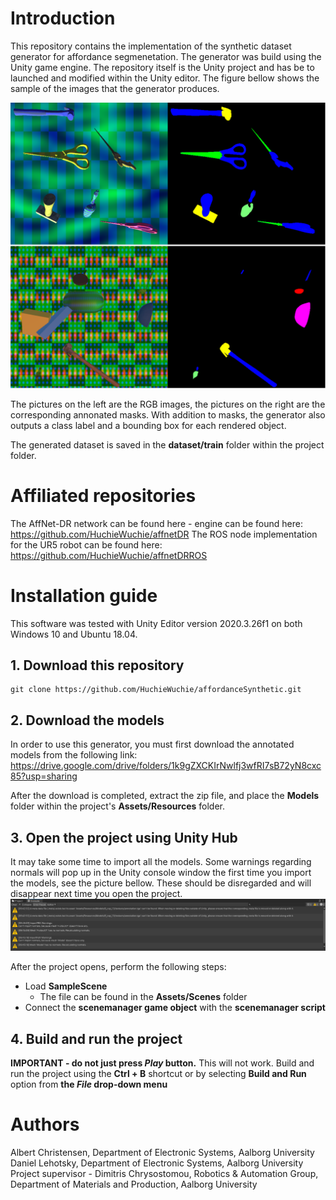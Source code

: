 # Introduction
This repository contains the implementation of the synthetic dataset generator for affordance segmenetation. The generator was build using the Unity game engine. The repository itself is the Unity project and has be to launched and modified within the Unity editor. The figure bellow shows the sample of the images that the generator produces.

![](dataset_sample.png)

The pictures on the left are the RGB images, the pictures on the right are the corresponding annonated masks. With addition to masks, the generator also outputs a class label and a bounding box for each rendered object.

The generated dataset is saved in the **dataset/train** folder within the project folder.

# Affiliated repositories
The AffNet-DR network can be found here -  engine can be found here: https://github.com/HuchieWuchie/affnetDR
The ROS node implementation for the UR5 robot can be found here: https://github.com/HuchieWuchie/affnetDRROS

# Installation guide
This software was tested with Unity Editor version 2020.3.26f1 on both Windows 10 and Ubuntu 18.04.

## 1. Download this repository
```
git clone https://github.com/HuchieWuchie/affordanceSynthetic.git
```

## 2. Download the models
In order to use this generator, you must first download the annotated models from the following link: https://drive.google.com/drive/folders/1k9gZXCKIrNwlfj3wfRI7sB72yN8cxc85?usp=sharing

After the download is completed, extract the zip file, and place the **Models** folder within the project's **Assets/Resources** folder.

## 3. Open the project using Unity Hub
It may take some time to import all the models. Some warnings regarding normals will pop up in the Unity console window the first time you import the models, see the picture bellow. These should be disregarded and will disappear next time you open the project.
![](unity_warnings.png)

After the project opens, perform the following steps:
  - Load **SampleScene**
    - The file can be found in the **Assets/Scenes** folder
  - Connect the **scenemanager game object**  with the **scenemanager script**

## 4. Build and run the project
**IMPORTANT - do not just press *Play* button.** This will not work. Build and run the project using the **Ctrl + B** shortcut or by selecting **Build and Run** option from **the *File* drop-down menu**

# Authors
Albert Christensen, Department of Electronic Systems, Aalborg University<br/>
Daniel Lehotsky, Department of Electronic Systems, Aalborg University<br/>
Project supervisor - Dimitris Chrysostomou, Robotics & Automation Group, Department of Materials and Production, Aalborg University
